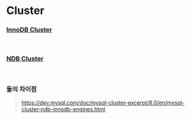 Cluster
===

### [InnoDB Cluster](./innodb/README.md)

<br>

### [NDB Cluster](./ndb/README.md)

<br>

### 둘의 차이점
>https://dev.mysql.com/doc/mysql-cluster-excerpt/8.0/en/mysql-cluster-ndb-innodb-engines.html

<br>
